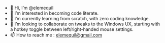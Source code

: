 - 👋 Hi, I’m @elemequil
- 👀 I’m interested in becoming code literate.
- 🌱 I’m currently learning from scratch, with zero coding knowledge.
- 💞️ I’m looking to collaborate on tweaks to the Windows UX, starting with a hotkey toggle between left/right-handed mouse settings. 
- 📫 How to reach me : elemequil@gmail.com

<!---
elemequil/elemequil is a ✨ special ✨ repository because its `README.md` (this file) appears on your GitHub profile.
You can click the Preview link to take a look at your changes.
--->
